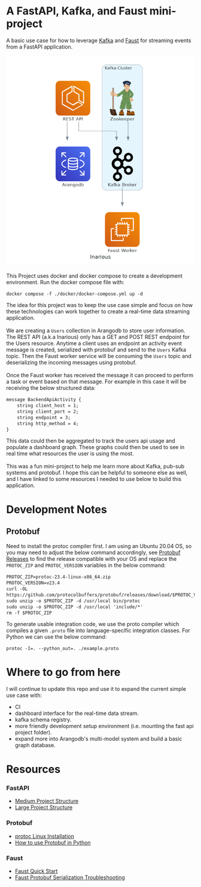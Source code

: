# A FastAPI, Kafka, and Faust mini-project
A basic use case for how to leverage [Kafka](https://developer.confluent.io/quickstart/kafka-on-confluent-cloud/?_gl=1*54cy62*_ga*MTMzMjc1NjEyOS4xNjg4NDA2MDIx*_ga_D2D3EGKSGD*MTY4ODg0MjE5NC4xMC4xLjE2ODg4NDIyMDUuNDkuMC4w&_ga=2.79874967.1247302559.1688842194-1332756129.1688406021) and [Faust](https://faust.readthedocs.io/en/latest/playbooks/quickstart.html) for streaming events from a FastAPI application.
<br></br>
![Alt text](assets/inarious.png?raw=true "Diagram")
<br></br>
This Project uses docker and docker compose to create a development environment.
Run the docker compose file with:
```commandline
docker compose -f ./docker/docker-compose.yml up -d
```
The idea for this project was to keep the use case simple and focus on how these technologies can work together 
to create a real-time data streaming application.
<br></br>
We are creating a `Users` collection in Arangodb to store user information.
The REST API (a.k.a Inarious) only has a GET and POST REST endpoint for the Users resource.
Anytime a client uses an endpoint an activity event message is created, serialized with protobuf 
and send to the `Users` Kafka topic.
Then the Faust worker service will be consuming the `Users` topic 
and deserializing the incoming messages using protobuf.
<br></br>
Once the Faust worker has received the message it can proceed to perform a task or event based on that message.
For example in this case it will be receiving the below structured data:
```commandline
message BackendApiActivity {
    string client_host = 1;
    string client_port = 2;
    string endpoint = 3;
    string http_method = 4;
}
```
This data could then be aggregated to track the users api usage and populate a dashboard graph.
These graphs could then be used to see in real time what resources the user is using the most.
<br></br>
This was a fun mini-project to help me learn more about Kafka, pub-sub systems and protobuf.
I hope this can be helpful to someone else as well, and I have linked to some resources I needed to use below
to build this application.


# Development Notes
## Protobuf
Need to install the protoc compiler first.
I am using an Ubuntu 20.04 OS, so you may need to adjust the below command accordingly, 
see [Protobuf Releases](https://github.com/protocolbuffers/protobuf/releases)
to find the release compatible with your OS and replace the `PROTOC_ZIP` and `PROTOC_VERSION` variables in the below
command: 
```commandline
PROTOC_ZIP=protoc-23.4-linux-x86_64.zip
PROTOC_VERSION=v23.4
curl -OL https://github.com/protocolbuffers/protobuf/releases/download/$PROTOC_VERSION/$PROTOC_ZIP
sudo unzip -o $PROTOC_ZIP -d /usr/local bin/protoc
sudo unzip -o $PROTOC_ZIP -d /usr/local 'include/*'
rm -f $PROTOC_ZIP
```
To generate usable integration code, we use the proto compiler which compiles a given
`.proto` file into language-specific integration classes. 
For Python we can use the below command:
```commandline
protoc -I=. --python_out=. ./example.proto
```

# Where to go from here
I will continue to update this repo and use it to expand the current simple use case with:
* CI
* dashboard interface for the real-time data stream.
* kafka schema registry.
* more friendly development setup environment (i.e. mounting the fast api project folder).
* expand more into Arangodb's multi-model system and build a basic graph database.

# Resources
### FastAPI
* [Medium Project Structure](https://stackoverflow.com/questions/64943693/what-are-the-best-practices-for-structuring-a-fastapi-project)
* [Large Project Structure](https://fastapi.tiangolo.com/tutorial/bigger-applications/)
### Protobuf
* [protoc Linux Installation](http://google.github.io/proto-lens/installing-protoc.html)
* [How to use Protobuf in Python](https://www.freecodecamp.org/news/googles-protocol-buffers-in-python/)
### Faust
* [Faust Quick Start](https://faust.readthedocs.io/en/latest/playbooks/quickstart.html)
* [Faust Protobuf Serialization Troubleshooting](https://stackoverflow.com/questions/64686686/using-python-compiled-protobuf-pb2-as-key-and-value-serializer)
